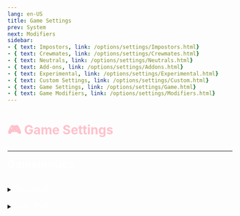 ```yaml
---
lang: en-US
title: Game Settings
prev: System
next: Modifiers
sidebar: 
- { text: Impostors, link: /options/settings/Impostors.html}
- { text: Crewmates, link: /options/settings/Crewmates.html} 
- { text: Neutrals, link: /options/settings/Neutrals.html}
- { text: Add-ons, link: /options/settings/Addons.html}
- { text: Experimental, link: /options/settings/Experimental.html}
- { text: Custom Settings, link: /options/settings/Custom.html}
- { text: Game Settings, link: /options/settings/Game.html}
- { text: Game Modifiers, link: /options/settings/Modifiers.html}
---
```


# <font color=#ffc0cb>🎮 Game Settings</font>
---

<font color=#ffffff size=5em><b>Gamemodes</b></font>
<br>
<br>
<details>
<summary><font color=#ffffff size=4em>Standard</font></summary>
<br>Standard gamemode is normal Among Us with the changes of roles through TOHE-R.

* <font size=4em color=#ff5b70>Game Master</font>
  * <font color=green>ON</font>: Host can control the game
  * <font color=red>OFF</font>: Host cannot control the game
* <font size=4em color=#ffeee8>Ejection</font>
  * Confirm Ejections Mode
    * Set how the game will describe ejections
      * None - Ejections will be described as “#### was ejected”
      * Team - Ejections will tell you what team the player was on
      * Role - Ejections will tell you what role the player was
    * Confirm Egoists on ejection
      * <font color=green>ON</font>: Egoists will be confirmed on ejection
      * <font color=red>OFF</font>: Egoists will not be confirmed on ejection
    * Confirm Lovers on ejection
      * <font color=green>ON</font>: Lovers will be confirmed on ejection
      * <font color=red>OFF</font>: Lovers will not be confirmed on ejection
* <font size=4em color=#13bce9>Maps</font>
  * Random Maps Mode
    * <font color=green>ON</font>: Map will be chosen randomly
      * Include The Skeld
        * <font color=green>ON</font>: The Skeld will be included
        * <font color=red>OFF</font>: The Skeld will not be included
      * Include MIRA HQ
        * <font color=green>ON</font>: MIRA HQ will be included
        * <font color=red>OFF</font>: MIRA HQ will not be included
      * Include Polus
        * <font color=green>ON</font>: Polus will be included
        * <font color=red>OFF</font>: Polus will not be included
      * Include Airship
        * <font color=green>ON</font>: Airship will be included
        * <font color=red>OFF</font>: Airship will not be included
    * Random Spawns
      * <font color=green>ON</font>: Spawn locations will be chosen randomly
        * Additional Spawn Locations (Airship)
          * <font color=green>ON</font>: More spawn locations will be adde
          * <font color=red>OFF</font>: More spawn locations will not be added
      * <font color=red>OFF</font>: Spawn locations will be chosen normally
    * Variable Electrical
      * The Electrical room will be randomized (Airship)
    * Disable Moving Platform (Airship)
      * <font color=green>ON</font>: Moving platform will be disabled
      * <font color=red>OFF</font>: Moving platform will be enabled
* <font size=4em color=#f36060>Sabotage</font>
  * Camouflage During Comms Sabotage
    * <font color=green>ON</font>: when Comms are sabotaged, everyone will turn Gray
    * <font color=red>OFF</font>: Camouflage Comms Sabotage works like it normally would
  * Disable body reporting while camouflaged
    * <font color=green>ON</font>: players cannot report bodies while camouflaged
    * <font color=red>OFF</font>: players can report bodies while camouflaged
  * Sabotage Duration Control
    * <font color=green>ON</font>: the host can control how long sabotages last
      * Polus Reactor Time Limit
        * Set how long the Polus Reactor sabotage will last
      * Airship Reactor Time Limit
        * Set how long the Airship Reactor sabotage will last
    * <font color=red>OFF</font>: the sabotages will last their normal duration
  * Fix Lights Special Settings
    * <font color=green>ON</font>: the host can control which light panels are active (Airship)
      * Disable Viewing Deck Lights Panel (Airship) 
        * <font color=green>ON</font>: the Viewing Deck Lights Panel will be disabled
        * <font color=red>OFF</font>: the Viewing Deck Lights Panel will be enabled
      * Disable Gap Room Lights Panel (Airship)
        * <font color=green>ON</font>: the Gap Room Lights Panel will be disabled
        * <font color=red>OFF</font>: the Gap Room Lights Panel will be enabled
      * Disable Cargo Lights Panel
        * <font color=green>ON</font>: the Cargo Lights Panel will be disabled
        * <font color=red>OFF</font>: the Cargo Lights Panel will be enabled
* <font size=4em color=#ff9999>Disable</font>
  * Disable Vanilla Roles
    * <font color=green>ON</font>: the host can disable Vanilla Roles
    * <font color=red>OFF</font>: Vanilla Roles will be enabled
  * Disable Hidden Roles
    * <font color=green>ON</font>: the host can disable Hidden Roles
      * Disable Sunnyboy
        * <font color=green>ON</font>: Sunnyboy will be disabled
        * <font color=red>OFF</font>: Sunnyboy will be enabled
      * Disable Bard
        * <font color=green>ON</font>: Bard will be disabled
        * <font color=red>OFF</font>: Bard will be enabled
    * <font color=red>OFF</font>: Hidden Roles will be enabled
  * Disable Task Win
    * <font color=green>ON</font>: Task wins will not be possible
    * <font color=red>OFF</font>: Task wins will be possible
  * Disable Meetings
    * <font color=green>ON</font>: Meetings will not be possible
    * <font color=red>OFF</font>: Meetings will be possible
  * Disable Sabotages
    * <font color=green>ON</font>: Sabotages will not be possible
      * Disable Doors Sabotage
        * <font color=green>ON</font>: Doors Sabotage will be disabled
        * <font color=red>OFF</font>: Doors Sabotage will be enabled
    * <font color=red>OFF</font>: Sabotages will be possible
  * Disable Devices
    * Disable Skeld Devices
      * <font color=green>ON</font>: Skeld Devices will be disabled
        * Disable Admin
          * <font color=green>ON</font>: Admin will be disabled
          * <font color=red>OFF</font>: Admin will be enabled
        * Disable Cameras
          * <font color=green>ON</font>: Cameras will be disabled
          * <font color=red>OFF</font>: Cameras will be enabled
      * <font color=red>OFF</font>: Skeld Devices will be enabled
    * Disable MiraHQ Devices
      * Disable Admin
        * <font color=green>ON</font>: Admin will be disabled
        * <font color=red>OFF</font>: Admin will be enabled
      * Disable DoorLog
        * <font color=green>ON</font>: DoorLog will be disabled
        * <font color=red>OFF</font>: DoorLog will be enabled
      * Disable Polus Devices
        * <font color=green>ON</font>: Polus Devices will be disabled
          * Disable Admin
            * <font color=green>ON</font>: Admin will be disabled
            * <font color=red>OFF</font>: Admin will be enabled
          * Disable Cameras
            * <font color=green>ON</font>: Cameras will be disabled
            * <font color=red>OFF</font>: Cameras will be enabled
          * Disable Vitals
            * <font color=green>ON</font>: Vitals will be disabled
            * <font color=red>OFF</font>: Vitals will be enabled
        * <font color=red>OFF</font>: Polus Devices will be enabled
      * Disable Airship Devices
        * Disable Cockpit Admin
          * <font color=green>ON</font>: Cockpit Admin will be disabled
          * <font color=red>OFF</font>: Cockpit Admin will be enabled
        * Disable Records Admin
          * <font color=green>ON</font>: Records Admin will be disabled
          * <font color=red>OFF</font>: Records Admin will be enabled
        * Disable Cameras
          * <font color=green>ON</font>: Cameras will be disabled
          * <font color=red>OFF</font>: Cameras will be enabled
        * Disable Vitals
          * <font color=green>ON</font>: Vitals will be disabled
          * <font color=red>OFF</font>: Vitals will be enabled
    * Ignore Conditions
      * Ignore Impostors
        * <font color=green>ON</font>: <font color=red>Impostors</font> conditions will be ignored
        * <font color=red>OFF</font>: <font color=red>Impostors</font> conditions will not be ignored
      * Ignore Neutrals
        * <font color=green>ON</font>: <font color=#7f8c8d>Neutrals</font> conditions will be ignored
        * <font color=red>OFF</font>: <font color=#7f8c8d>Neutrals</font> conditions will not be ignored
      * Ignore Crewmates
        * <font color=green>ON</font>: <font color=#8cffff>Crewmates</font> conditions will be ignored
        * <font color=red>OFF</font>: <font color=#8cffff>Crewmates</font> conditions will not be ignored
* <font size=4em color=#93f1f0>Meeting</font>
  * Sync Buttons Mode
    * <font color=green>ON</font>: the host can control how many buttons are allowed overall
    * <font color=red>OFF</font>: the buttons needed to call a meeting will be normal
  * Meeting When No One is Dead
    * <font color=green>ON</font>: the host can control whether meetings can be called when no one is dead
      * Meeting Time When No One is Dead
        * Set how long the meeting will last when no one is dead
    * <font color=red>OFF</font>: meetings can be called when no one is dead
  * Additional Emergency Cooldown
    * Minimum Living Players to be Applied
      * Set how many players need to be alive for the additional emergency cooldown to be applied
    * Additional Cooldown
      * Set how long the additional emergency cooldown will be
  * Voting Mode
    * <font color=green>ON</font>: Change how votes work
      * If the Player Skipped
        * No vote - The player's vote will not be counted
        * Suicide - The player will suicide after meeting
          * Ignore the First Meeting
            * <font color=green>ON</font>: The first meeting will not suicide the player
            * <font color=red>OFF</font>: The first meeting will suicide the player
          * Ignore when No Dead Body
            * <font color=green>ON</font>: If there's no dead body, skipping will not suicide the player
            * <font color=red>OFF</font>: If there's no dead body, skipping will suicide the player
          * Ignore at Emergency Meetings
            * <font color=green>ON</font>: If an Emergency Button is called, skipping will not suicide the player
            * <font color=red>OFF</font>: If an Emergency Button is called, skipping will suicide the player
        * Self Vote - The player will vote themself
          * Ignore the First Meeting
            * <font color=green>ON</font>: The first meeting will not suicide the player
            * <font color=red>OFF</font>: The first meeting will suicide the player
          * Ignore when No Dead Body
            * <font color=green>ON</font>: If there's no dead body, skipping will not suicide the player
            * <font color=red>OFF</font>: If there's no dead body, skipping will suicide the player
          * Ignore at Emergency Meetings
            * <font color=green>ON</font>: If an Emergency Button is called, skipping will not suicide the player
            * <font color=red>OFF</font>: If an Emergency Button is called, skipping will suicide the player
      * If the player didn't vote
        * No vote - No vote will be tallied (Abstain)
        * Suicide - The player will suicide after the meeting
        * Self Vote - The player will vote themself
        * Skip - The player will automatically skip
      * When Tied Vote
        * No ejects - No ejects will happen (Tied)
        * Eject All - Ejects all tied players
        * Eject Random - Ejects a random player between the tied players
    * <font color=red>OFF</font>: Votes will remain the same
* <font size=4em color=#c1ffd1>Different</font>
  * Fall From Ladders
    * <font color=green>ON</font>: Players will fall from ladders
      * Fall to Death Chance
        * Set the chance that players have to die when falling from ladders
    * <font color=red>OFF</font>: Players will not fall from ladders
  * Reset First Kill Cooldown
    * <font color=green>ON</font>: The kill cooldown will be reset to their respective cooldowns
    * <font color=red>OFF</font>: The kill cooldown will be standard
  * Shield the person who got killed first in the last game
    * <font color=green>ON</font>: Protects the player who was killed in the previous game
    * <font color=red>OFF</font>: The game will go as normal
  * Kill Flash Duration
    * Set how long the kill flash will last
* <font size=4em color=#d9daff>Ghost</font>
  * Ghosts Exempt From Tasks
    * <font color=green>ON</font>: Ghosts will be exempt from tasks
    * <font color=red>OFF</font>: Ghosts will not be exempt from tasks
  * Ghosts Can See Other Roles
    * <font color=green>ON</font>: Ghosts will be able to see other players' roles
    * <font color=red>OFF</font>: Ghosts will not be able to see other players' roles
  * Ghosts Can See Vote Colors
    * <font color=green>ON</font>: Ghosts will be able to see other players' vote colors
    * <font color=red>OFF</font>: Ghosts will not be able to see other players' vote colors
  * Ghosts Can See Cause of Death
    * <font color=green>ON</font>: Ghosts will be able to see the cause of death of other players
    * <font color=red>OFF</font>: Ghosts will not be able to see the cause of death of other players
</details>
<br>
<details>
<summary><font color=#ffffff size=4em>Solo PVP</font></summary>
<br>Solo PVP is a gamemode designed to have a Player VS Player game. Settings are drastically different and only one player will win in the end.

* Game Master
  * <font color=green>ON</font>: the host can control the game
  * <font color=red>OFF</font>: the host cannot control the game
* Game duration
  * Set how long the game will last
* Attack Cooldown
  * Set how long the cooldown is between attacks
* Default HP
  * Set how much HP each player has
* Default Attack
  * Set how much damage each player does
* Recover Per Second
  * Set how much HP each player recovers per second
* Recover Cooldown
  * Set how long the cooldown is between each recovery
* Resurrection waiting time
  * Set how long a player has to wait to respawn after dying
* Kill bonus multiplier
  * Set how much bonus HP a player gets after killing another player
* Boot players who get stuck in the vent (may trigger official anti cheating)
  * <font color=green>ON</font>: Players who get stuck in the vent will be kicked from the lobby
  * <font color=red>OFF</font>: Players who get stuck in the vent will not be kicked from the lobby
</details>
